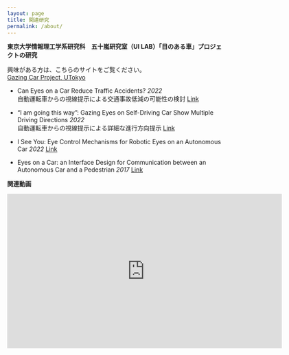 ```yaml
---
layout: page
title: 関連研究
permalink: /about/
---
```


**東京大学情報理工学系研究科　五十嵐研究室（UI LAB）「目のある車」プロジェクトの研究**

興味がある方は、こちらのサイトをご覧ください。<br />
[Gazing Car Project, UTokyo](http://chiamingchang.com/gazingcarproject.html)

- Can Eyes on a Car Reduce Traffic Accidents? *2022*<br />
  自動運転車からの視線提示による交通事故低減の可能性の検討 [Link](https://www.chiamingchang.com/gazingcar.html)

- “I am going this way”: Gazing Eyes on Self-Driving Car Show Multiple Driving Directions *2022*<br />
  自動運転車からの視線提示による詳細な進行方向提示 [Link](https://xinyuegui.github.io/multipleGazingDirections/index.html)

- I See You: Eye Control Mechanisms for Robotic Eyes on an Autonomous Car *2022* [Link](https://dl.acm.org/doi/10.1145/3544999.3552320)

- Eyes on a Car: an Interface Design for Communication between an Autonomous Car and a Pedestrian *2017* [Link](https://www.chiamingchang.com/eyesonacar.html)


**関連動画**

<iframe
    width="640"
    height="360"
    src="https://www.youtube.com/embed/rvyToxdR9Dc"
    frameborder="0"
    allow="autoplay; encrypted-media"
    allowfullscreen
>
</iframe>

<!-- <div align=center><img width = '50' height ='30' src ="../assets/img/UTokyo.png"/></div>

<div align=center><img width = '50' height ='30' src ="../assets/img/IgarashiLab.jpg"/></div> -->
